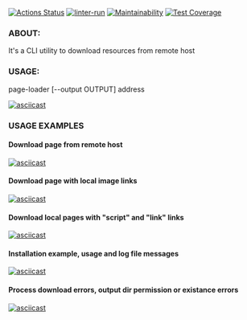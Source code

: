 [![Actions Status](https://github.com/yuriy-kormin/python-project-51/workflows/hexlet-check/badge.svg)](https://github.com/yuriy-kormin/python-project-51/actions)
[![linter-run](https://github.com/yuriy-kormin/python-project-51/actions/workflows/linter-run.yml/badge.svg)](https://github.com/yuriy-kormin/python-project-51/actions/workflows/linter-run.yml)
[![Maintainability](https://api.codeclimate.com/v1/badges/bbc370bd3de34dc00dc3/maintainability)](https://codeclimate.com/github/yuriy-kormin/python-project-51/maintainability)
[![Test Coverage](https://api.codeclimate.com/v1/badges/bbc370bd3de34dc00dc3/test_coverage)](https://codeclimate.com/github/yuriy-kormin/python-project-51/test_coverage)

### ABOUT:
It's a CLI utility to download resources from remote host

### USAGE:
page-loader [--output OUTPUT] address

[![asciicast](https://asciinema.org/a/516540.svg)](https://asciinema.org/a/516540)

### USAGE EXAMPLES
#### Download page from remote host
[![asciicast](https://asciinema.org/a/516540.svg)](https://asciinema.org/a/516540)
#### Download page with local image links
[![asciicast](https://asciinema.org/a/518396.svg)](https://asciinema.org/a/518396)
#### Download local pages with "script" and "link" links
[![asciicast](https://asciinema.org/a/518417.svg)](https://asciinema.org/a/518417)
#### Installation example, usage and log file messages
[![asciicast](https://asciinema.org/a/518655.svg)](https://asciinema.org/a/518655)
#### Process download errors, output dir permission or existance errors
[![asciicast](https://asciinema.org/a/521916.svg)](https://asciinema.org/a/521916)
####